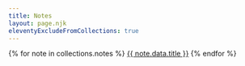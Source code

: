 ```yaml
---
title: Notes
layout: page.njk
eleventyExcludeFromCollections: true
---
```


{% for note in collections.notes %}
<a href="{{ note.url }}">{{ note.data.title }}</a>
{% endfor %}